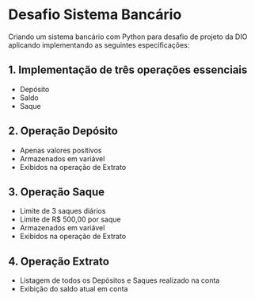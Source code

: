 # Desafio Sistema Bancário

Criando um sistema bancário com Python para desafio de projeto da DIO aplicando implementando as seguintes especificações:

## 1. Implementação de três operações essenciais
-  Depósito
-  Saldo
-  Saque

## 2. Operação Depósito
-  Apenas valores positivos
-  Armazenados em variável
-  Exibidos na operação de Extrato

## 3. Operação Saque
-  Limite de 3 saques diários
-  Limite de R$ 500,00 por saque
-  Armazenados em variável
-  Exibidos na operação de Extrato

## 4. Operação Extrato
-  Listagem de todos os Depósitos e Saques realizado na conta
-  Exibição do saldo atual em conta